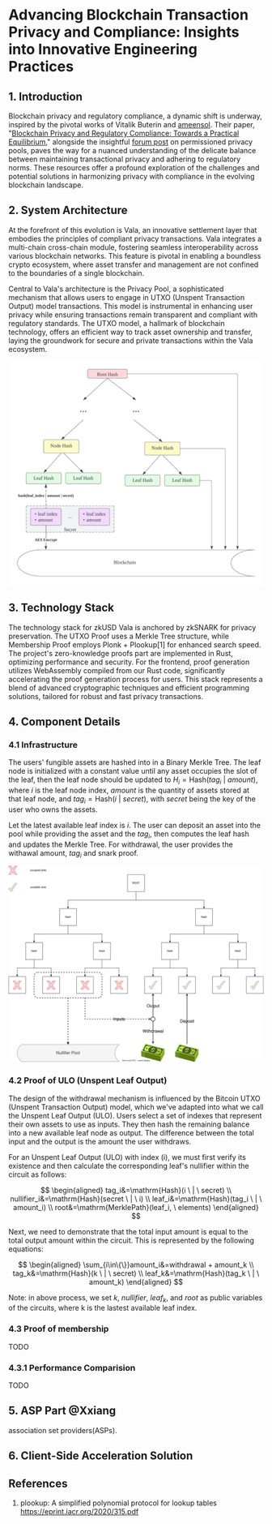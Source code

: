 # Advancing Blockchain Transaction Privacy and Compliance: Insights into Innovative Engineering Practices

## 1. Introduction

Blockchain privacy and regulatory compliance, a dynamic shift is underway, inspired by the pivotal works of Vitalik Buterin and [ameensol](https://ethresear.ch/u/ameensol). Their paper, "[Blockchain Privacy and Regulatory Compliance: Towards a Practical Equilibrium](https://papers.ssrn.com/sol3/papers.cfm?abstract_id=4563364)," alongside the insightful [forum post](https://ethresear.ch/t/permissioned-privacy-pools/13572) on permissioned privacy pools, paves the way for a nuanced understanding of the delicate balance between maintaining transactional privacy and adhering to regulatory norms. These resources offer a profound exploration of the challenges and potential solutions in harmonizing privacy with compliance in the evolving blockchain landscape.

## 2. System Architecture

At the forefront of this evolution is Vala, an innovative settlement layer that embodies the principles of compliant privacy transactions. Vala integrates a multi-chain cross-chain module, fostering seamless interoperability across various blockchain networks. This feature is pivotal in enabling a boundless crypto ecosystem, where asset transfer and management are not confined to the boundaries of a single blockchain.

Central to Vala's architecture is the Privacy Pool, a sophisticated mechanism that allows users to engage in UTXO (Unspent Transaction Output) model transactions. This model is instrumental in enhancing user privacy while ensuring transactions remain transparent and compliant with regulatory standards. The UTXO model, a hallmark of blockchain technology, offers an efficient way to track asset ownership and transfer, laying the groundwork for secure and private transactions within the Vala ecosystem.

![Tree](./tree.jpeg)

## 3. Technology Stack

The technology stack for zkUSD Vala is anchored by zkSNARK for privacy preservation. The UTXO Proof uses a Merkle Tree structure, while Membership Proof employs Plonk + Plookup[1] for enhanced search speed. The project's zero-knowledge proofs part are implemented in Rust, optimizing performance and security. For the frontend, proof generation utilizes WebAssembly  compiled from our Rust code, significantly accelerating the proof generation process for users. This stack represents a blend of advanced cryptographic techniques and efficient programming solutions, tailored for robust and fast privacy transactions.


## 4. Component Details

### 4.1 Infrastructure

The users' fungible assets are hashed into in a Binary Merkle Tree. The leaf node is initialized with a constant value until any asset occupies the slot of the leaf, then the leaf node should be updated to $H_i=\mathrm{Hash}(tag_i \ | \ amount)$, where $i$ is the leaf node index, $amount$ is the quantity of assets stored at that leaf node, and $tag_i = \mathrm{Hash}(i \ | \ secret)$, with $secret$ being the key of the user who owns the assets.

Let the latest available leaf index is $i$. The user can deposit an asset into the pool while providing the asset and the $tag_i$, then computes the leaf hash and updates the Merkle Tree. For withdrawal, the user provides the withawal amount, $tag_i$ and snark proof.

![merkletree](./merkletree.svg)

### 4.2 Proof of ULO (Unspent Leaf Output)

The design of the withdrawal mechanism is influenced by the Bitcoin UTXO (Unspent Transaction Output) model, which we've adapted into what we call the Unspent Leaf Output (ULO). Users select a set of indexes that represent their own assets to use as inputs. They then hash the remaining balance into a new available leaf node as output. The difference between the total input and the output is the amount the user withdraws.

For an Unspent Leaf Output (ULO) with index (i), we must first verify its existence and then calculate the corresponding leaf's nullifier within the circuit as follows:

$$
\begin{aligned}
tag_i&=\mathrm{Hash}(i \ | \ secret)
\\
nullifier_i&=\mathrm{Hash}(secret \ | \ i)
\\
leaf_i&=\mathrm{Hash}(tag_i \ | \ amount_i)
\\
root&=\mathrm{MerklePath}(leaf_i, \ elements)
\end{aligned}
$$

Next, we need to demonstrate that the total input amount is equal to the total output amount within the circuit. This is represented by the following equations:

$$
\begin{aligned}
\sum_{i\in\{\}}amount_i&=withdrawal + amount_k
\\
tag_k&=\mathrm{Hash}(k \ | \ secret)
\\
leaf_k&=\mathrm{Hash}(tag_k \ | \ amount_k)
\end{aligned}
$$

Note: in above process, we set $k$, $nullifier$, $leaf_k$, and $root$ as public variables of the circuits, where k is the lastest available leaf index.

### 4.3 Proof of membership

TODO

### 4.3.1 Performance Comparision

TODO

## 5. ASP Part @Xxiang

association set providers(ASPs).

## 6. Client-Side Acceleration Solution


## References

1. plookup: A simplified polynomial protocol for lookup tables https://eprint.iacr.org/2020/315.pdf
